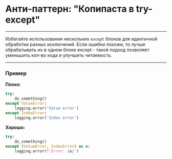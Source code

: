 # Анти-паттерн: "Копипаста в try-except"

***

Избегайте использования нескольких `except` блоков для идентичной обработки разных исключений.
Если ошибки похожи, то лучше обрабатывать их в одном блоке except - такой подход позволяет уменьшить кол-во кода и улучшить читаемость.

***

### Пример 

**Плохо:**
```python
try:
    do_something()
except ValueError:
    logging.error('Value error')
except IndexError:
    logging.error('Index error')
```
**Хорошо:**
```python
try:
    do_something()
except (ValueError, IndexError) as e:
    logging.error(f'Error: {e}')
```

